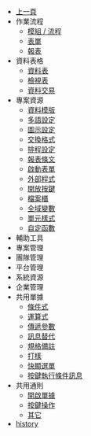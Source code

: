 * [上一頁]({back})
* 作業流程
    * [模組 / 流程]()
    * [表單](FORM/README)
    * [報表]()
* 資料表格
    * [資料表](Physical)
    * [檢視表](Logical/README)
    * [資料交易](Positing)
* 專案資源
    * [資料模版](Commodule)
    * [多語設定](Multilingual)
    * [圖示設定](Icon/README)
    * [交換格式](Exformat)
    * [排程設定](Schedule)
    * [報表條文](Clause)
    * [啟動表單](StartupForm)
    * [外部程式](ExternalProgram)
    * [開放按鍵](ExternalCallButton)
    * [檔案櫃](FileCabinet)
    * [全域變數](GlobalVariable)
    * [單元樣式](UnitStyle)
    * [自定函數](CustomFunction)
* 輔助工具
* 專案管理
* 團隊管理
* 平台管理
* 系統資源
* 企業管理
* 共用單據
    * [條件式]()
    * [運算式]()
    * [傳遞參數](Parameter/README)
    * [訊息替代](Replace/README)
    * [規格備註]()
    * [打樣]()
    * [快顯選單]()
    * [按鍵執行條件訊息]()
* 共用通則
    * [開啟單據](RulesDialog/README)
    * [按鍵操作](RulesButton/README)
    * [其它](RulesOther/README)
* [history]()